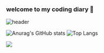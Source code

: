 ### welcome to my coding diary 🙌

![header](https://capsule-render.vercel.app/api?wave=rect&height=200&text=Stroke%20Test&fontAlign=70&stroke=00FF00&strokeWidth=3)
<div align="center"></div>

![Anurag's GitHub stats](https://github-readme-stats.vercel.app/api?username=HiImJenna&show_icons=true&theme=vue-dark)
![Top Langs](https://github-readme-stats.vercel.app/api/top-langs/?username=HiImJenna&layout=compact&theme=vue-dark)

<div align="center"></div>

<img src="https://img.shields.io/badge/java-007396?style=for-the-badge&logo=java&logoColor=white">
